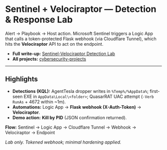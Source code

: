 # Sentinel + Velociraptor — Detection & Response Lab

Alert -> Playbook -> Host action. Microsoft Sentinel triggers a Logic App that calls a token-protected Flask webhook (via Cloudflare Tunnel), which hits the **Velociraptor** API to act on the endpoint.

- **Full write-up:** [Sentinel-Velociraptor Detection Lab](Sentinel-Velociraptor-Detection-Lab.md)  
- **All projects:** [cybersecurity-projects](https://github.com/Oligo12/cybersecurity-projects/tree/main)

---

## Highlights
- **Detections (KQL):** AgentTesla dropper writes in `%Temp%/%AppData%`; first-seen EXE in `AppData\Local\<folder>`; QuasarRAT UAC attempt (`-Verb RunAs` + 4672 within ~1m).
- **Automations:** Logic App -> **Flask webhook (X-Auth-Token)** -> **Velociraptor**.
- **Demo action:** **Kill by PID** (JSON confirmation returned).

**Flow:** Sentinel -> Logic App -> Cloudflare Tunnel -> Webhook -> Velociraptor -> Endpoint

*Lab only. Tokened webhook; minimal hardening applied.*
